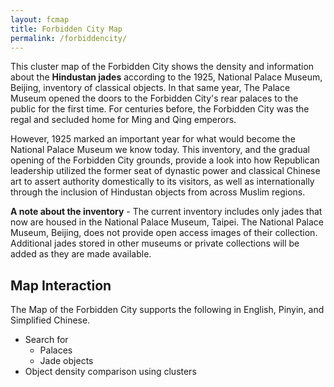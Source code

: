 ```yaml
---
layout: fcmap
title: Forbidden City Map
permalink: /forbiddencity/
---
```


This cluster map of the Forbidden City shows the density and information about the **Hindustan jades** according to the 1925, National Palace Museum, Beijing, inventory of classical objects. In that same year, The Palace Museum opened the doors to the Forbidden City's rear palaces to the public for the first time. For centuries before, the Forbidden City was the regal and secluded home for Ming and Qing emperors. 

However, 1925 marked an important year for what would become the National Palace Museum we know today. This inventory, and the gradual opening of the Forbidden City grounds, provide a look into how Republican leadership utilized the former seat of dynastic power and classical Chinese art to assert authority domestically to its visitors, as well as internationally through the inclusion of Hindustan objects from across Muslim regions. 

**A note about the inventory** - 
The current inventory includes only jades that now are housed in the National Palace Museum, Taipei. The National Palace Museum, Beijing, does not provide open access images of their collection. Additional jades stored in other museums or private collections will be added as they are made available. 

## Map Interaction
The Map of the Forbidden City supports the following in English, Pinyin, and Simplified Chinese. 
- Search for
    - Palaces
    - Jade objects
- Object density comparison using clusters
